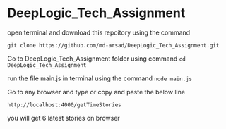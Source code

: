 # DeepLogic_Tech_Assignment
open terminal and download this repoitory using the command 
```
git clone https://github.com/md-arsad/DeepLogic_Tech_Assignment.git
```
Go to DeepLogic_Tech_Assignment folder using command
```cd DeepLogic_Tech_Assignment```

run the file main.js in terminal using the command 
```node main.js```

Go to any browser and type or copy and paste the below line 
```
http://localhost:4000/getTimeStories
```
you will get  6 latest stories on browser